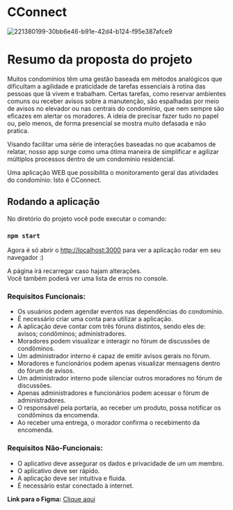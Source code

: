 # CConnect

![221380199-30bb6e46-b91e-42d4-b124-f95e387afce9](https://github.com/R0chaa/Lab-Eng_Software/assets/88636387/b54020d2-a068-4729-8198-bb3c6700f170)

# Resumo da proposta do projeto

Muitos condomínios têm uma gestão baseada em métodos analógicos que dificultam a agilidade e praticidade de tarefas essenciais à rotina das pessoas que lá vivem e trabalham. Certas tarefas, como reservar ambientes comuns ou receber avisos sobre a manutenção, são espalhadas por meio de avisos no elevador ou nas centrais do condomínio, que nem sempre são eficazes em alertar os moradores. A ideia de precisar fazer tudo no papel ou, pelo menos, de forma presencial se mostra muito defasada e não pratica.

Visando facilitar uma série de interações baseadas no que acabamos de relatar, nosso app surge como uma ótima maneira de simplificar e agilizar múltiplos processos dentro de um condomínio residencial.

Uma aplicação WEB que possibilita o monitoramento geral das atividades do condomínio: Isto é CConnect.

## Rodando a aplicação

No diretório do projeto você pode executar o comando:

### `npm start`

Agora é só abrir o [http://localhost:3000](http://localhost:3000) para ver a aplicação rodar em seu navegador :)

A página irá recarregar caso hajam alterações.\
Você também poderá ver uma lista de erros no console.

### **Requisitos Funcionais:**

* Os usuários podem agendar eventos nas dependências do condomínio.
* É necessário criar uma conta para utilizar a aplicação.
* A aplicação deve contar com três fóruns distintos, sendo eles de: avisos; condôminos; administradores.
* Moradores podem visualizar e interagir no fórum de discussões de condôminos.
* Um administrador interno é capaz de emitir avisos gerais no fórum.
* Moradores e funcionários podem apenas visualizar mensagens dentro do fórum de avisos.
* Um administrador interno pode silenciar outros moradores no fórum de discussões.
* Apenas administradores e funcionários podem acessar o fórum de administradores.
* O responsável pela portaria, ao receber um produto, possa notificar os condôminos da encomenda.
* Ao receber uma entrega, o morador confirma o recebimento da encomenda.


### **Requisitos Não-Funcionais:**

* O aplicativo deve assegurar os dados e privacidade de um um membro.
* O aplicativo deve ser rápido.
* A aplicação deve ser intuitiva e fluida.
* É necessário estar conectado à internet.

**Link para o Figma:** [Clique aqui](https://www.figma.com/proto/4sy8ACST66XJyN8ZVUXbm8/Lab-de-Eng-de-Software?type=design&node-id=104-6&t=8PccaMAh70WY6Szz-0&scaling=min-zoom&page-id=104%3A2&starting-point-node-id=104%3A6)
